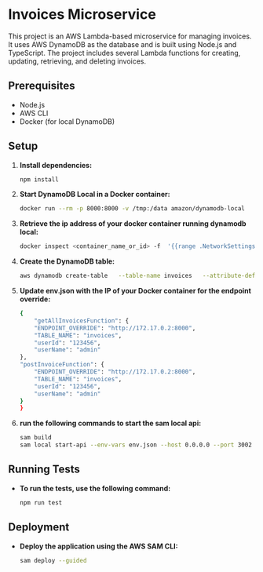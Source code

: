# Invoices Microservice

This project is an AWS Lambda-based microservice for managing invoices. It uses AWS DynamoDB as the database and is built using Node.js and TypeScript. The project includes several Lambda functions for creating, updating, retrieving, and deleting invoices.

## Prerequisites

- Node.js
- AWS CLI
- Docker (for local DynamoDB)

## Setup

1. **Install dependencies:**

   ```sh
   npm install
   ```
2. **Start DynamoDB Local in a Docker container:**

    ```sh
    docker run --rm -p 8000:8000 -v /tmp:/data amazon/dynamodb-local
    ```

3. **Retrieve the ip address of your docker container running dynamodb local:**

    ```sh
    docker inspect <container_name_or_id> -f  '{{range .NetworkSettings.Networks}}{{.IPAddress}}{{end}}'
    ```

4. **Create the DynamoDB table:**

    ```sh
    aws dynamodb create-table   --table-name invoices   --attribute-definitions AttributeName=userId,AttributeType=S AttributeName=invoiceId,AttributeType=S   --key-schema AttributeName=userId,KeyType=HASH AttributeName=invoiceId,KeyType=RANGE   --billing-mode PAY_PER_REQUEST   --endpoint-url http://localhost:8000
    ```

5. **Update env.json with the IP of your Docker container for the endpoint override:**

    ```sh
    {
        "getAllInvoicesFunction": {
        "ENDPOINT_OVERRIDE": "http://172.17.0.2:8000",
        "TABLE_NAME": "invoices",
        "userId": "123456",
        "userName": "admin"
    },
    "postInvoiceFunction": {
        "ENDPOINT_OVERRIDE": "http://172.17.0.2:8000",
        "TABLE_NAME": "invoices",
        "userId": "123456",
        "userName": "admin"
    }
    }
    ```

6. **run the following commands to start the sam local api:**

    ```sh
    sam build
    sam local start-api --env-vars env.json --host 0.0.0.0 --port 3002 --debug
    ```
## Running Tests

* **To run the tests, use the following command:**

    ```sh
    npm run test
    ```
## Deployment

* **Deploy the application using the AWS SAM CLI:**

    ```sh
    sam deploy --guided
    ```